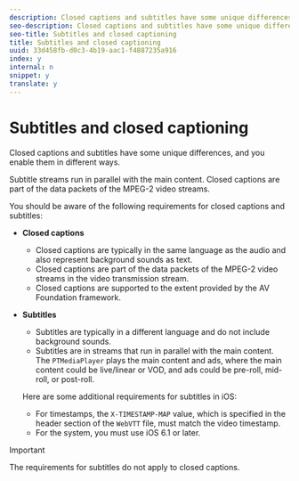 ```yaml
---
description: Closed captions and subtitles have some unique differences, and you enable them in different ways.
seo-description: Closed captions and subtitles have some unique differences, and you enable them in different ways.
seo-title: Subtitles and closed captioning
title: Subtitles and closed captioning
uuid: 33d458fb-d0c3-4b19-aac1-f4887235a916
index: y
internal: n
snippet: y
translate: y
---
```


# Subtitles and closed captioning

Closed captions and subtitles have some unique differences, and you enable them in different ways.

Subtitle streams run in parallel with the main content. Closed captions are part of the data packets of the MPEG-2 video streams. 

You should be aware of the following requirements for closed captions and subtitles: 
* **Closed captions** 
    * Closed captions are typically in the same language as the audio and also represent background sounds as text.    
    * Closed captions are part of the data packets of the MPEG-2 video streams in the video transmission stream.    
    * Closed captions are supported to the extent provided by the AV Foundation framework.    
    
    




* **Subtitles** 
    * Subtitles are typically in a different language and do not include background sounds.    
    * Subtitles are in streams that run in parallel with the main content. The `PTMediaPlayer` plays the main content and ads, where the main content could be live/linear or VOD, and ads could be pre-roll, mid-roll, or post-roll. 
    
    
    
  Here are some additional requirements for subtitles in iOS: 
    * For timestamps, the `X-TIMESTAMP-MAP` value, which is specified in the header section of the `WebVTT` file, must match the video timestamp.    
    * For the system, you must use iOS 6.1 or later.    
    
    






>[!IMPORTANT]
>
>The requirements for subtitles do not apply to closed captions.
